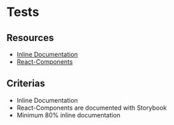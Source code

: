 # Tests

## Resources

- [Inline Documentation](./inline-doc)
- [React-Components](./react-components)

## Criterias

- Inline Documentation
- React-Components are documented with Storybook
- Minimum 80% inline documentation
